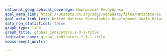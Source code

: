```yaml
---
national_geographical_coverage: Кыргызская Республика
goal_meta_link: https://unstats.un.org/sdgs/metadata/files/Metadata-01-03-01a.pdf
goal_meta_link_text: United Nations Sustainable Development Goals Metadata (pdf 894kB)
data_non_statistical: false
graph_type: line
graph_title: global_indicators.1-3-1-title
indicator_name: global_indicators.1-3-1-title
measurement_units: 

---
```

